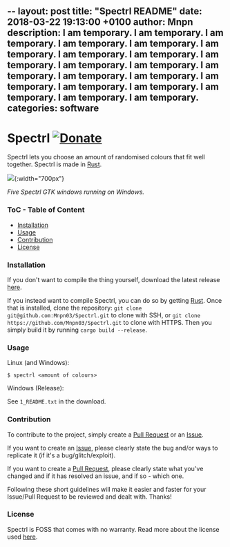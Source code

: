 --
layout: post
title:  "Spectrl README"
date:   2018-03-22 19:13:00 +0100
author: Mnpn
description: I am temporary. I am temporary. I am temporary. I am temporary. I am temporary. I am temporary. I am temporary. I am temporary. I am temporary. I am temporary. I am temporary. I am temporary. I am temporary. I am temporary. I am temporary. I am temporary. I am temporary. I am temporary. I am temporary. I am temporary. 
categories: software
---
# Spectrl [![Donate](https://img.shields.io/badge/Donate-PayPal-blue.svg?style=flat-square)](https://paypal.me/mnpn03/)

Spectrl lets you choose an amount of randomised colours that fit well together. Spectrl is made in [Rust](https://www.rust-lang.org/).

![](https://i.imgur.com/s4XUfow.png){:width="700px"}


*Five Spectrl GTK windows running on Windows.*

### ToC - Table of Content
- [Installation](#installation)
- [Usage](#usage)
- [Contribution](#contribution)
- [License](#license)

### Installation
If you don't want to compile the thing yourself, download the latest release [here](https://github.com/Mnpn03/Spectrl/releases).

If you instead want to compile Spectrl, you can do so by getting [Rust](https://www.rust-lang.org/).
Once that is installed, clone the repository:
`git clone git@github.com:Mnpn03/Spectrl.git` to clone with SSH, or
`git clone https://github.com/Mnpn03/Spectrl.git` to clone with HTTPS.
Then you simply build it by running `cargo build --release`.

### Usage
Linux (and Windows):
```
$ spectrl <amount of colours>
```
Windows (Release):

See `1_README.txt` in the download.

### Contribution
To contribute to the project, simply create a [Pull Request](https://github.com/Mnpn03/Spectrl/pulls) or an [Issue](https://github.com/Mnpn03/Spectrl/issues).

If you want to create an [Issue](https://github.com/Mnpn03/Spectrl/issues), please clearly state the bug and/or ways to replicate it (if it's a bug/glitch/exploit).

If you want to create a [Pull Request](https://github.com/Mnpn03/Spectrl/pulls), please clearly state what you've changed and if it has resolved an issue, and if so - which one.

Following these short guidelines will make it easier and faster for your Issue/Pull Request to be reviewed and dealt with.
Thanks!

### License
Spectrl is FOSS that comes with no warranty. Read more about the license used [here](https://github.com/Mnpn03/Spectrl/blob/master/LICENSE).
